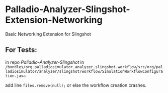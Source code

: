 # Palladio-Analyzer-Slingshot-Extension-Networking

Basic Networking Extension for Slingshot

## For Tests:

in repo *Palladio-Analyzer-Slingshot* in  `/bundles/org.palladiosimulator.analyzer.slingshot.workflow/src/org/palladiosimulator/analyzer/slingshot/workflow/SimulationWorkflowConfiguration.java`

add line `files.remove(null);` or else the workflow creation crashes.

